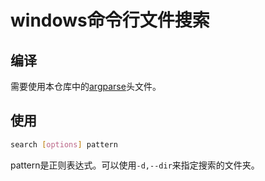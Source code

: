 # windows命令行文件搜索

## 编译

需要使用本仓库中的[argparse](../../argparse)头文件。

## 使用

```bash
search [options] pattern
```

pattern是正则表达式。可以使用`-d,--dir`来指定搜索的文件夹。